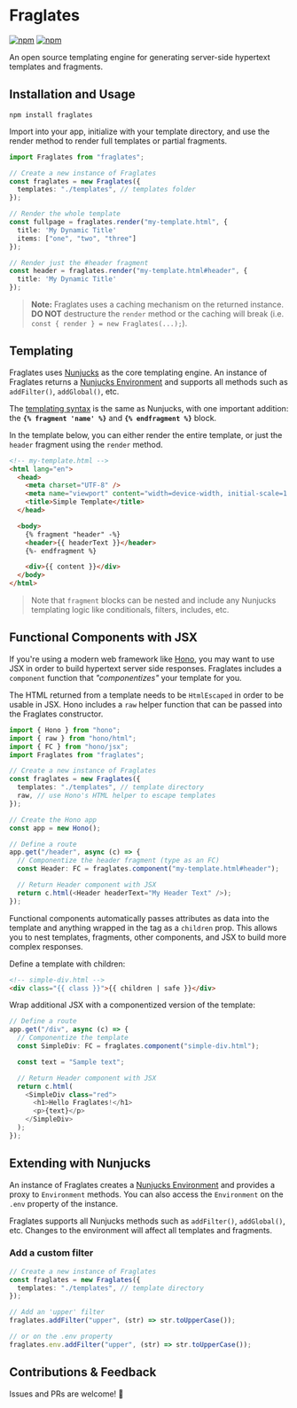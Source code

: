 # Fraglates

[![npm](https://img.shields.io/npm/v/fraglates.svg)](https://www.npmjs.com/package/fraglates)
[![npm](https://img.shields.io/npm/l/fraglates.svg)](https://www.npmjs.com/package/fraglates)

An open source templating engine for generating server-side hypertext templates and fragments.

## Installation and Usage

```
npm install fraglates
```

Import into your app, initialize with your template directory, and use the render method to render full templates or partial fragments.

```typescript
import Fraglates from "fraglates";

// Create a new instance of Fraglates
const fraglates = new Fraglates({
  templates: "./templates", // templates folder
});

// Render the whole template
const fullpage = fraglates.render("my-template.html", {
  title: 'My Dynamic Title'
  items: ["one", "two", "three"]
});

// Render just the #header fragment
const header = fraglates.render("my-template.html#header", {
  title: 'My Dynamic Title'
});
```

> **Note:** Fraglates uses a caching mechanism on the returned instance. **DO NOT** destructure the `render` method or the caching will break (i.e. `const { render } = new Fraglates(...);`).

## Templating

Fraglates uses [Nunjucks](https://mozilla.github.io/nunjucks/) as the core templating engine. An instance of Fraglates returns a [Nunjucks Environment](https://mozilla.github.io/nunjucks/api.html#environment) and supports all methods such as `addFilter()`, `addGlobal()`, etc.

The [templating syntax](https://mozilla.github.io/nunjucks/templating.html) is the same as Nunjucks, with one important addition: the **`{% fragment 'name' %}`** and **`{% endfragment %}`** block.

In the template below, you can either render the entire template, or just the `header` fragment using the `render` method.

```html
<!-- my-template.html -->
<html lang="en">
  <head>
    <meta charset="UTF-8" />
    <meta name="viewport" content="width=device-width, initial-scale=1.0" />
    <title>Simple Template</title>
  </head>

  <body>
    {% fragment "header" -%}
    <header>{{ headerText }}</header>
    {%- endfragment %}

    <div>{{ content }}</div>
  </body>
</html>
```

> Note that `fragment` blocks can be nested and include any Nunjucks templating logic like conditionals, filters, includes, etc.

## Functional Components with JSX

If you're using a modern web framework like [Hono](https://hono.dev/), you may want to use JSX in order to build hypertext server side responses. Fraglates includes a `component` function that _"componentizes"_ your template for you.

The HTML returned from a template needs to be `HtmlEscaped` in order to be usable in JSX. Hono includes a `raw` helper function that can be passed into the Fraglates constructor.

```typescript
import { Hono } from "hono";
import { raw } from "hono/html";
import { FC } from "hono/jsx";
import Fraglates from "fraglates";

// Create a new instance of Fraglates
const fraglates = new Fraglates({
  templates: "./templates", // template directory
  raw, // use Hono's HTML helper to escape templates
});

// Create the Hono app
const app = new Hono();

// Define a route
app.get("/header", async (c) => {
  // Componentize the header fragment (type as an FC)
  const Header: FC = fraglates.component("my-template.html#header");

  // Return Header component with JSX
  return c.html(<Header headerText="My Header Text" />);
});
```

Functional components automatically passes attributes as data into the template and anything wrapped in the tag as a `children` prop. This allows you to nest templates, fragments, other components, and JSX to build more complex responses.

Define a template with children:

```html
<!-- simple-div.html -->
<div class="{{ class }}">{{ children | safe }}</div>
```

Wrap additional JSX with a componentized version of the template:

```typescript
// Define a route
app.get("/div", async (c) => {
  // Componentize the template
  const SimpleDiv: FC = fraglates.component("simple-div.html");

  const text = "Sample text";

  // Return Header component with JSX
  return c.html(
    <SimpleDiv class="red">
      <h1>Hello Fraglates!</h1>
      <p>{text}</p>
    </SimpleDiv>
  );
});
```

## Extending with Nunjucks

An instance of Fraglates creates a [Nunjucks Environment](https://mozilla.github.io/nunjucks/api.html#environment) and provides a proxy to `Environment` methods. You can also access the `Environment` on the `.env` property of the instance.

Fraglates supports all Nunjucks methods such as `addFilter()`, `addGlobal()`, etc. Changes to the environment will affect all templates and fragments.

### Add a custom filter

```typescript
// Create a new instance of Fraglates
const fraglates = new Fraglates({
  templates: "./templates", // template directory
});

// Add an 'upper' filter
fraglates.addFilter("upper", (str) => str.toUpperCase());

// or on the .env property
fraglates.env.addFilter("upper", (str) => str.toUpperCase());
```

## Contributions & Feedback

Issues and PRs are welcome! 🙌

